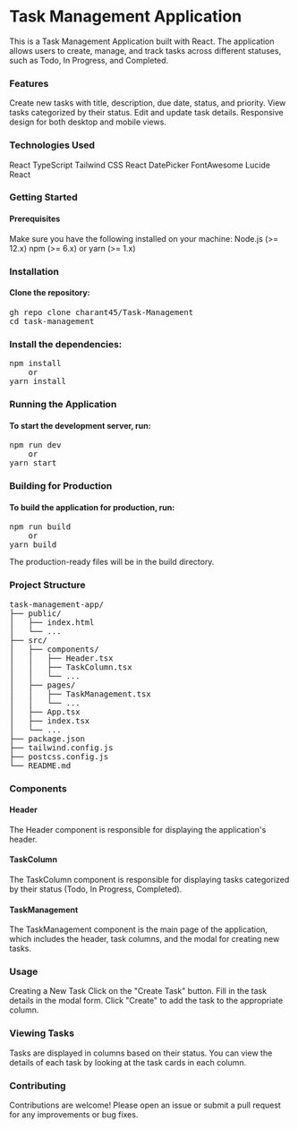 <h1>Task Management Application</h1>

This is a Task Management Application built with React. The application allows users to create, manage, and track tasks across different statuses, such as Todo, In Progress, and Completed.

<h3>Features</h3>

Create new tasks with title, description, due date, status, and priority.
View tasks categorized by their status.
Edit and update task details.
Responsive design for both desktop and mobile views.

<h3>Technologies Used</h3>
React
TypeScript
Tailwind CSS
React DatePicker
FontAwesome
Lucide React

<h3>Getting Started</h3>
<h4>Prerequisites</h4>

Make sure you have the following installed on your machine:
Node.js (>= 12.x)
npm (>= 6.x) or yarn (>= 1.x)

<h3>Installation</h3>
<h4>Clone the repository:</h4>

<pre>
gh repo clone charant45/Task-Management
cd task-management
</pre>

<h3>Install the dependencies:</h3>

<pre>
npm install
    or
yarn install
</pre>

<h3>Running the Application</h3>

<h4>To start the development server, run:</h4>

<pre>
npm run dev
    or
yarn start
</pre>

<h3>Building for Production</h3>

<h4>To build the application for production, run:</h4>
<pre>
npm run build
    or
yarn build
</pre>
The production-ready files will be in the build directory.

<h3>Project Structure</h3>

<pre>
task-management-app/
├── public/
│   ├── index.html
│   └── ...
├── src/
│   ├── components/
│   │   ├── Header.tsx
│   │   ├── TaskColumn.tsx
│   │   └── ...
│   ├── pages/
│   │   ├── TaskManagement.tsx
│   │   └── ...
│   ├── App.tsx
│   ├── index.tsx
│   └── ...
├── package.json
├── tailwind.config.js
├── postcss.config.js
└── README.md
</pre>


<h3>Components</h3>

<h4>Header</h4>

The Header component is responsible for displaying the application's header.

<h4>TaskColumn</h4>

The TaskColumn component is responsible for displaying tasks categorized by their status (Todo, In Progress, Completed).

<h4>TaskManagement</h4>

The TaskManagement component is the main page of the application, which includes the header, task columns, and the modal for creating new tasks.

<h3>Usage</h3>

Creating a New Task
Click on the "Create Task" button.
Fill in the task details in the modal form.
Click "Create" to add the task to the appropriate column.

<h3>Viewing Tasks</h3>

Tasks are displayed in columns based on their status. You can view the details of each task by looking at the task cards in each column.

<h3>Contributing</h3>

Contributions are welcome! Please open an issue or submit a pull request for any improvements or bug fixes.

